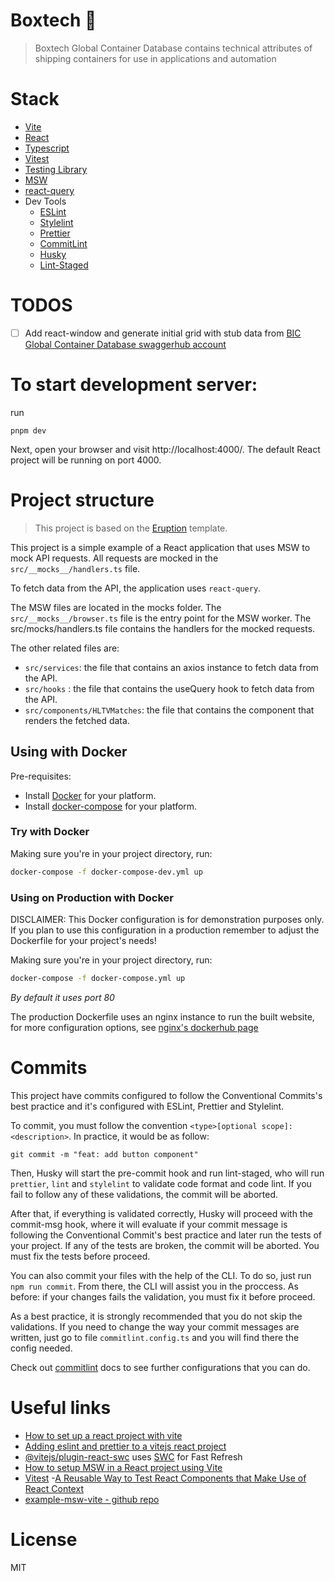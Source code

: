 # Boxtech 🌋

> Boxtech Global Container Database contains technical attributes of shipping containers for use in applications and automation

# Stack

- [Vite](https://vitejs.dev/)
- [React](https://reactjs.org/)
- [Typescript](https://www.typescriptlang.org/)
- [Vitest](https://vitest.dev/)
- [Testing Library](https://testing-library.com/)
- [MSW](https://mswjs.io/)
- [react-query](https://tanstack.com/query/latest/docs/react/overview)
- Dev Tools
  - [ESLint](https://eslint.org/)
  - [Stylelint](https://stylelint.io/)
  - [Prettier](https://prettier.io/)
  - [CommitLint](https://commitlint.js.org/#/)
  - [Husky](https://typicode.github.io/husky/#/)
  - [Lint-Staged](https://github.com/okonet/lint-staged)

# TODOS

- [ ] Add react-window and generate initial grid with stub data from [BIC Global Container Database swaggerhub account](https://app.swaggerhub.com/apis/BIC-ORG/Boxtech/2.0.3#/Container/get_container__containerNumber_)

# To start development server:

run

```
pnpm dev
```

Next, open your browser and visit http://localhost:4000/. The default React project will be running on port 4000.

# Project structure

> This project is based on the [Eruption](https://github.com/eruptionjs/core) template.

This project is a simple example of a React application that uses MSW to mock API requests. All requests are mocked in the `src/__mocks__/handlers.ts` file.

To fetch data from the API, the application uses `react-query`.

The MSW files are located in the mocks folder. The `src/__mocks__/browser.ts` file is the entry point for the MSW worker. The src/mocks/handlers.ts file contains the handlers for the mocked requests.

The other related files are:

- `src/services`: the file that contains an axios instance to fetch data from the API.
- `src/hooks` : the file that contains the useQuery hook to fetch data from the API.
- `src/components/HLTVMatches`: the file that contains the component that renders the fetched data.

## Using with Docker

Pre-requisites:

- Install [Docker](https://www.docker.com/get-docker) for your platform.
- Install [docker-compose](https://docs.docker.com/compose/install/) for your platform.

### Try with Docker

Making sure you're in your project directory, run:

```bash
docker-compose -f docker-compose-dev.yml up
```

### Using on Production with Docker

DISCLAIMER: This Docker configuration is for demonstration purposes only. If you plan to use this configuration in a production remember to adjust the Dockerfile for your project's needs!

Making sure you're in your project directory, run:

```bash
docker-compose -f docker-compose.yml up
```

_By default it uses port 80_

The production Dockerfile uses an nginx instance to run the built website, for more configuration options, see [nginx's dockerhub page](https://hub.docker.com/_/nginx)

# Commits

This project have commits configured to follow the Conventional Commits's best practice and it's configured with ESLint, Prettier and Stylelint.

To commit, you must follow the convention `<type>[optional scope]: <description>`. In practice, it would be as follow:

```git
git commit -m "feat: add button component"
```

Then, Husky will start the pre-commit hook and run lint-staged, who will run `prettier`, `lint` and `stylelint` to validate code format and code lint. If you fail to follow any of these validations, the commit will be aborted.

After that, if everything is validated correctly, Husky will proceed with the commit-msg hook, where it will evaluate if your commit message is following the Conventional Commit's best practice and later run the tests of your project. If any of the tests are broken, the commit will be aborted. You must fix the tests before proceed.

You can also commit your files with the help of the CLI. To do so, just run `npm run commit`. From there, the CLI will assist you in the proccess. As before: if your changes fails the validation, you must fix it before proceed.

As a best practice, it is strongly recommended that you do not skip the validations. If you need to change the way your commit messages are written, just go to file `commitlint.config.ts` and you will find there the config needed.

Check out [commitlint](https://commitlint.js.org/#/) docs to see further configurations that you can do.

# Useful links

- [How to set up a react project with vite](https://www.digitalocean.com/community/tutorials/how-to-set-up-a-react-project-with-vite)
- [Adding eslint and prettier to a vitejs react project](https://dev.to/marcosdiasdev/adding-eslint-and-prettier-to-a-vitejs-react-project-2kkj)
- [@vitejs/plugin-react-swc](https://github.com/vitejs/vite-plugin-react-swc) uses [SWC](https://swc.rs/) for Fast Refresh
- [How to setup MSW in a React project using Vite](https://www.raisiqueira.io/drops/vite-msw)
- [Vitest](https://vitest.dev/guide/#overview) -[A Reusable Way to Test React Components that Make Use of React Context](https://medium.com/@janesfrontenddiary/a-reusable-way-to-test-react-components-that-make-use-of-react-context-a82150344c46)
- [example-msw-vite - github repo](https://github.com/raisiqueira/example-msw-vite)

# License

MIT
